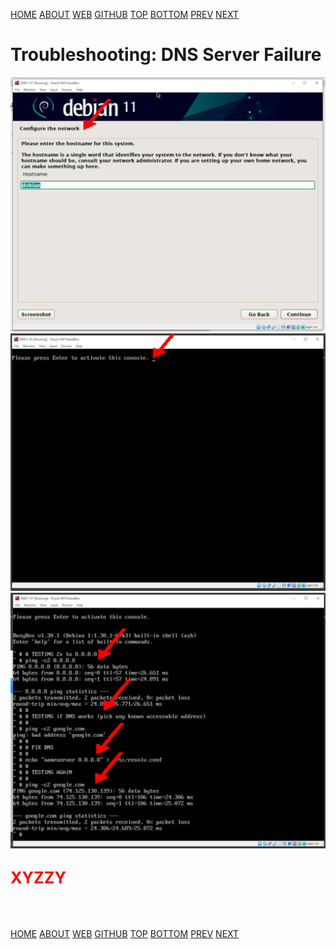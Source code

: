 ---
---

[HOME](index.md)
[ABOUT](README.md)
[WEB](https://osp4diss.vlsm.org/)
[GITHUB](/https://github.com/os2xx/osp4diss)
[TOP](#)
[BOTTOM](#endofpage)
[PREV](InstallDebianNetinst.md)
[NEXT](index.md#idx03)

# Troubleshooting: DNS Server Failure

<img src="pictures/OS21-120.jpg"  width="960">
<img src="pictures/OS21-121.jpg"  width="960">
<img src="pictures/OS21-122.jpg"  width="960">

## <span style="color:red; font-weight:bold; font-size:larger;">XYZZY</span>

<br id="endofpage"><br>

[HOME](index.md)
[ABOUT](README.md)
[WEB](https://osp4diss.vlsm.org/)
[GITHUB](/https://github.com/os2xx/osp4diss)
[TOP](#)
[BOTTOM](#endofpage)
[PREV](index.md)
[NEXT](DebianGuestImportOva.md)
<br>

